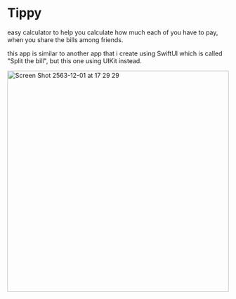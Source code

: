 # Tippy

easy calculator to help you calculate how much each of you have to pay, when you share the bills among friends.

this app is similar to another app that i create using SwiftUI which is called "Split the bill", but this one using UIKit instead.

<img width="504" alt="Screen Shot 2563-12-01 at 17 29 29" src="https://user-images.githubusercontent.com/45746492/100729390-4ad1bf80-33fb-11eb-8666-401709215b7c.png">
